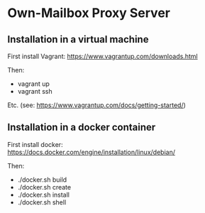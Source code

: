 Own-Mailbox Proxy Server
========================

Installation in a virtual machine
---------------------------------

First install Vagrant: https://www.vagrantup.com/downloads.html

Then:

+ vagrant up
+ vagrant ssh

Etc. (see: https://www.vagrantup.com/docs/getting-started/)


Installation in a docker container
----------------------------------

First install docker: https://docs.docker.com/engine/installation/linux/debian/

Then:

+ ./docker.sh build
+ ./docker.sh create
+ ./docker.sh install
+ ./docker.sh shell
